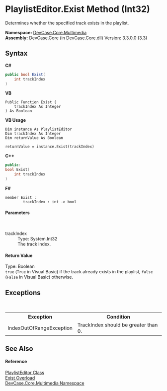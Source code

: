 # PlaylistEditor.Exist Method (Int32)
 

Determines whether the specified track exists in the playlist.

**Namespace:**&nbsp;<a href="N_DevCase_Core_Multimedia">DevCase.Core.Multimedia</a><br />**Assembly:**&nbsp;DevCase.Core (in DevCase.Core.dll) Version: 3.3.0.0 (3.3)

## Syntax

**C#**<br />
``` C#
public bool Exist(
	int trackIndex
)
```

**VB**<br />
``` VB
Public Function Exist ( 
	trackIndex As Integer
) As Boolean
```

**VB Usage**<br />
``` VB Usage
Dim instance As PlaylistEditor
Dim trackIndex As Integer
Dim returnValue As Boolean

returnValue = instance.Exist(trackIndex)
```

**C++**<br />
``` C++
public:
bool Exist(
	int trackIndex
)
```

**F#**<br />
``` F#
member Exist : 
        trackIndex : int -> bool 

```


#### Parameters
&nbsp;<dl><dt>trackIndex</dt><dd>Type: System.Int32<br />The track index.</dd></dl>

#### Return Value
Type: Boolean<br />`true` (`True` in Visual Basic) if the track already exists in the playlist, `false` (`False` in Visual Basic) otherwise.

## Exceptions
&nbsp;<table><tr><th>Exception</th><th>Condition</th></tr><tr><td>IndexOutOfRangeException</td><td>TrackIndex should be greater than 0.</td></tr></table>

## See Also


#### Reference
<a href="T_DevCase_Core_Multimedia_PlaylistEditor">PlaylistEditor Class</a><br /><a href="Overload_DevCase_Core_Multimedia_PlaylistEditor_Exist">Exist Overload</a><br /><a href="N_DevCase_Core_Multimedia">DevCase.Core.Multimedia Namespace</a><br />